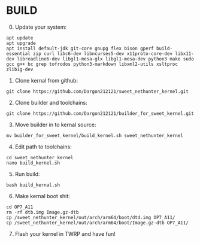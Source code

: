 # BUILD
0. Update your system:
```
apt update
apt upgrade
apt install default-jdk git-core gnupg flex bison gperf build-essential zip curl libc6-dev libncurses5-dev x11proto-core-dev libx11-dev libreadline6-dev libgl1-mesa-glx libgl1-mesa-dev python3 make sudo gcc g++ bc grep tofrodos python3-markdown libxml2-utils xsltproc zlib1g-dev
```
1. Clone kernal from github:
```
git clone https://github.com/Dargon212121/sweet_nethunter_kernel.git
```

2. Clone builder and toolchains:
```
git clone https://github.com/Dargon212121/builder_for_sweet_kernel.git
```

3. Move builder in to kernal source:
```
mv builder_for_sweet_kernel/build_kernel.sh sweet_nethunter_kernel
```

4. Edit path to toolchains:
```
cd sweet_nethunter_kernel
nano build_kernel.sh
```

5. Run build:
```
bash build_kernal.sh
```

6. Make kernal boot shit:
```
cd OP7_A11
rm -rf dtb.img Image.gz-dtb
cp /sweet_nethunter_kernel/out/arch/arm64/boot/dtd.img OP7_A11/
cp /sweet_nethunter_kernel/out/arch/arm64/boot/Image.gz-dtb OP7_A11/
```

7. Flash your kernel in TWRP and have fun!




